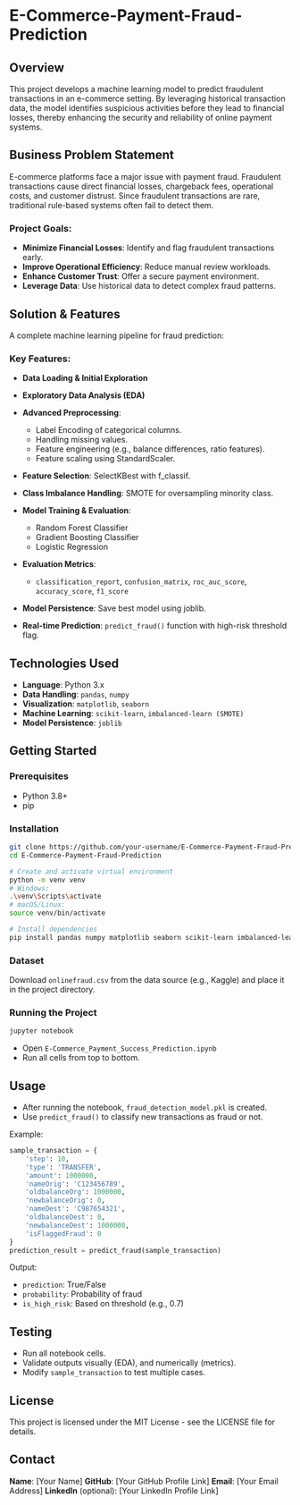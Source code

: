 # E-Commerce-Payment-Fraud-Prediction



## Overview

This project develops a machine learning model to predict fraudulent transactions in an e-commerce setting. By leveraging historical transaction data, the model identifies suspicious activities before they lead to financial losses, thereby enhancing the security and reliability of online payment systems.

## Business Problem Statement

E-commerce platforms face a major issue with payment fraud. Fraudulent transactions cause direct financial losses, chargeback fees, operational costs, and customer distrust. Since fraudulent transactions are rare, traditional rule-based systems often fail to detect them.

### Project Goals:

* **Minimize Financial Losses**: Identify and flag fraudulent transactions early.
* **Improve Operational Efficiency**: Reduce manual review workloads.
* **Enhance Customer Trust**: Offer a secure payment environment.
* **Leverage Data**: Use historical data to detect complex fraud patterns.

## Solution & Features

A complete machine learning pipeline for fraud prediction:

### Key Features:

* **Data Loading & Initial Exploration**
* **Exploratory Data Analysis (EDA)**
* **Advanced Preprocessing**:

  * Label Encoding of categorical columns.
  * Handling missing values.
  * Feature engineering (e.g., balance differences, ratio features).
  * Feature scaling using StandardScaler.
* **Feature Selection**: SelectKBest with f\_classif.
* **Class Imbalance Handling**: SMOTE for oversampling minority class.
* **Model Training & Evaluation**:

  * Random Forest Classifier
  * Gradient Boosting Classifier
  * Logistic Regression
* **Evaluation Metrics**:

  * `classification_report`, `confusion_matrix`, `roc_auc_score`, `accuracy_score`, `f1_score`
* **Model Persistence**: Save best model using joblib.
* **Real-time Prediction**: `predict_fraud()` function with high-risk threshold flag.

## Technologies Used

* **Language**: Python 3.x
* **Data Handling**: `pandas`, `numpy`
* **Visualization**: `matplotlib`, `seaborn`
* **Machine Learning**: `scikit-learn`, `imbalanced-learn (SMOTE)`
* **Model Persistence**: `joblib`

## Getting Started

### Prerequisites

* Python 3.8+
* pip

### Installation

```bash
git clone https://github.com/your-username/E-Commerce-Payment-Fraud-Prediction.git
cd E-Commerce-Payment-Fraud-Prediction

# Create and activate virtual environment
python -m venv venv
# Windows:
.\venv\Scripts\activate
# macOS/Linux:
source venv/bin/activate

# Install dependencies
pip install pandas numpy matplotlib seaborn scikit-learn imbalanced-learn joblib
```

### Dataset

Download `onlinefraud.csv` from the data source (e.g., Kaggle) and place it in the project directory.

### Running the Project

```bash
jupyter notebook
```

* Open `E-Commerce_Payment_Success_Prediction.ipynb`
* Run all cells from top to bottom.

## Usage

* After running the notebook, `fraud_detection_model.pkl` is created.
* Use `predict_fraud()` to classify new transactions as fraud or not.

Example:

```python
sample_transaction = {
    'step': 10,
    'type': 'TRANSFER',
    'amount': 1000000,
    'nameOrig': 'C123456789',
    'oldbalanceOrg': 1000000,
    'newbalanceOrig': 0,
    'nameDest': 'C987654321',
    'oldbalanceDest': 0,
    'newbalanceDest': 1000000,
    'isFlaggedFraud': 0
}
prediction_result = predict_fraud(sample_transaction)
```

Output:

* `prediction`: True/False
* `probability`: Probability of fraud
* `is_high_risk`: Based on threshold (e.g., 0.7)

## Testing

* Run all notebook cells.
* Validate outputs visually (EDA), and numerically (metrics).
* Modify `sample_transaction` to test multiple cases.

## License

This project is licensed under the MIT License - see the LICENSE file for details.

## Contact

**Name**: \[Your Name]
**GitHub**: \[Your GitHub Profile Link]
**Email**: \[Your Email Address]
**LinkedIn** (optional): \[Your LinkedIn Profile Link]
